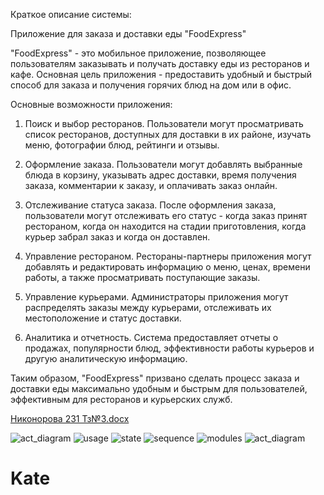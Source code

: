 Краткое описание системы:

Приложение для заказа и доставки еды "FoodExpress"

"FoodExpress" - это мобильное приложение, позволяющее пользователям заказывать и получать доставку еды из ресторанов и кафе. Основная цель приложения - предоставить удобный и быстрый способ для заказа и получения горячих блюд на дом или в офис.

Основные возможности приложения:

1. Поиск и выбор ресторанов. Пользователи могут просматривать список ресторанов, доступных для доставки в их районе, изучать меню, фотографии блюд, рейтинги и отзывы.

2. Оформление заказа. Пользователи могут добавлять выбранные блюда в корзину, указывать адрес доставки, время получения заказа, комментарии к заказу, и оплачивать заказ онлайн.

3. Отслеживание статуса заказа. После оформления заказа, пользователи могут отслеживать его статус - когда заказ принят рестораном, когда он находится на стадии приготовления, когда курьер забрал заказ и когда он доставлен.

4. Управление рестораном. Рестораны-партнеры приложения могут добавлять и редактировать информацию о меню, ценах, времени работы, а также просматривать поступающие заказы.

5. Управление курьерами. Администраторы приложения могут распределять заказы между курьерами, отслеживать их местоположение и статус доставки.

6. Аналитика и отчетность. Система предоставляет отчеты о продажах, популярности блюд, эффективности работы курьеров и другую аналитическую информацию.

Таким образом, "FoodExpress" призвано сделать процесс заказа и доставки еды максимально удобным и быстрым для пользователей, эффективным для ресторанов и курьерских служб.

[Никонорова 231 Тз№3.docx](https://github.com/KateNikonorova/Kate/files/15471846/231.3.docx)

![act_diagram](https://github.com/KateNikonorova/Kate/assets/168436722/b755b8d8-8c97-4486-a2be-c8674e379724)
![usage](https://github.com/KateNikonorova/Kate/assets/168436722/4821cb93-3602-46c8-be75-3264a292cfdb)
![state](https://github.com/KateNikonorova/Kate/assets/168436722/f64c8d9f-775e-4409-ad87-40e02c71325f)
![sequence ](https://github.com/KateNikonorova/Kate/assets/168436722/044704e2-b648-452b-a39b-45bda137593e)
![modules](https://github.com/KateNikonorova/Kate/assets/168436722/a168c0c1-9711-4725-a73a-f68a9d950a78)
![act_diagram](https://github.com/KateNikonorova/Kate/assets/168436722/b755b8d8-8c97-4486-a2be-c8674e379724)
# Kate
